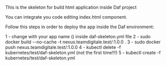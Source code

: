 This is the skeleton for build html application inside Daf project

You can integrate you code editing index.html component.

Follow this steps in order to deploy the app inside the Daf environment: 

1 - change <daf-skeleton-html> with your app name (<your-app-name>) inside daf-skeleton.yml file
2 - sudo docker build --no-cache -t nexus.teamdigitale.test/<your-app-name>:1.0.0 .
3 - sudo docker push nexus.teamdigitale.test/<your-app-name>:1.0.0
4 - kubectl delete -f kubernetes/test/daf-skeleton.yml (not the first time!!!)
5 - kubectl create -f kubernetes/test/daf-skeleton.yml
